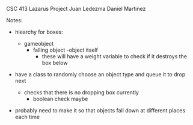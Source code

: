 CSC 413 Lazarus Project
Juan Ledezma
Daniel Martinez

Notes:
- hiearchy for boxes:
  - gameobject
    - falling object
      -object itself
       - these will have a weight variable to check if it destroys the box below
       
- have a class to randomly choose an object type and queue it to drop next
  - checks that there is no dropping box currently
    - boolean check maybe
    
    
- probably need to make it so that objects fall down at different places each time
